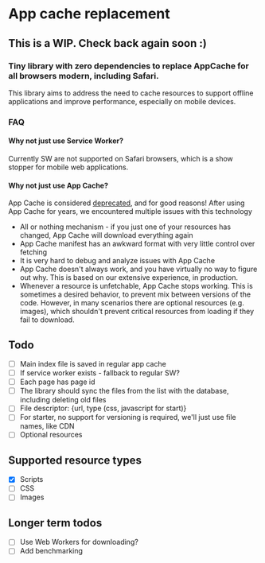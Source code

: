 # App cache replacement

## This is a WIP. Check back again soon :)

### Tiny library with zero dependencies to replace AppCache for all browsers modern, including Safari.

This library aims to address the need to cache resources to support offline applications and improve performance,
especially on mobile devices.

### FAQ

#### Why not just use Service Worker?
Currently SW are not supported on Safari browsers, which is a show stopper for mobile web applications.

#### Why not just use App Cache?
App Cache is considered [deprecated](https://developer.mozilla.org/en-US/docs/Web/HTML/Using_the_application_cache), and for good reasons!
After using App Cache for years, we encountered multiple issues with this technology
* All or nothing mechanism - if you just one of your resources has changed, App Cache will download everything again
* App Cache manifest has an awkward format with very little control over fetching
* It is very hard to debug and analyze issues with App Cache
* App Cache doesn't always work, and you have virtually no way to figure out why. This is based on our extensive experience, in production.
* Whenever a resource is unfetchable, App Cache stops working. This is sometimes a desired behavior, to prevent mix between versions of the code.
  However, in many scenarios there are optional resources (e.g. images), which shouldn't prevent critical resources from loading if they fail to download.


## Todo
- [ ] Main index file is saved in regular app cache
- [ ] If service worker exists - fallback to regular SW?
- [ ] Each page has page id
- [ ] The library should sync the files from the list with the database, including deleting old files
- [ ] File descriptor: {url, type (css, javascript for start)}
- [ ] For starter, no support for versioning is required, we'll just use file names, like CDN
- [ ] Optional resources

## Supported resource types
- [x] Scripts
- [ ] CSS
- [ ] Images

## Longer term todos
- [ ] Use Web Workers for downloading?
- [ ] Add benchmarking